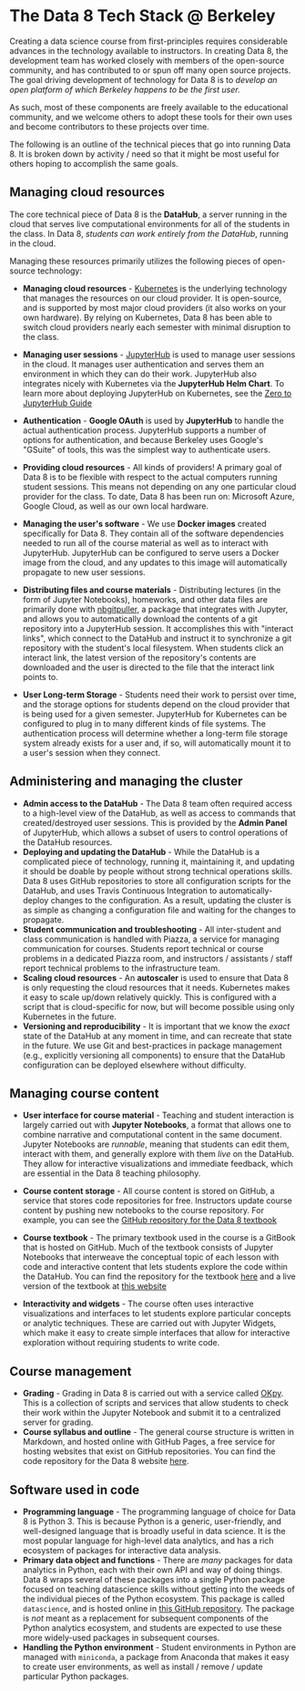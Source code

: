 # The Data 8 Tech Stack @ Berkeley

Creating a data science course from first-principles requires considerable
advances in the technology available to instructors. In creating Data 8, the
development team has worked closely with members of the open-source community,
and has contributed to or spun off many open source projects. The goal driving
development of technology for Data 8 is to *develop an open platform of which
Berkeley happens to be the first user.*

As such, most of these components are freely available to the educational community, and we welcome
others to adopt these tools for their own uses and become contributors to
these projects over time.

The following is an outline of the technical pieces that go into running Data 8.
It is broken down by activity / need so that it might be most useful for others
hoping to accomplish the same goals.

## Managing cloud resources

The core technical piece of Data 8 is the **DataHub**, a server running in the cloud
that serves live computational environments for all of the students in the class.
In Data 8, *students can work entirely from the DataHub*, running in the cloud.

Managing these resources primarily utilizes the following pieces of open-source technology:

* **Managing cloud resources** - [Kubernetes](https://kubernetes.io/) is the underlying technology that manages the resources on our cloud provider. It is open-source, and is supported by most major cloud providers (it also works on your own hardware). By relying on Kubernetes, Data 8 has been able to switch cloud providers nearly each semester with minimal disruption to the class.
* **Managing user sessions** - [JupyterHub](https://github.com/jupyterhub/jupyterhub) is used to manage user sessions in the cloud. It manages user authentication and serves them an environment in which they can do their work. JupyterHub also integrates nicely with Kubernetes via the **JupyterHub Helm Chart**. To learn more about deploying JupyterHub on Kubernetes, see the [Zero to JupyterHub Guide](https://z2jh.jupyter.org)
* **Authentication** - **Google OAuth** is used by **JupyterHub** to handle the actual authentication process. JupyterHub supports a number of options for authentication, and because Berkeley uses Google's "GSuite" of tools, this was the simplest way to authenticate users.

* **Providing cloud resources** - All kinds of providers! A primary goal of Data 8 is to be flexible with respect to the actual computers running student sessions. This means not depending on any one particular cloud provider for the class. To date, Data 8 has been run on: Microsoft Azure, Google Cloud, as well as our own local hardware.

* **Managing the user's software** - We use **Docker images** created specifically for Data 8. They contain all of the software dependencies needed to run all of the course material as well as to interact with JupyterHub. JupyterHub can be configured to serve users a Docker image from the cloud, and any updates to this image will automatically propagate to new user sessions.

* **Distributing files and course materials** - Distributing lectures (in the form of Jupyter Notebooks), homeworks, and other data files are primarily done with [nbgitpuller](https://github.com/data-8/nbgitpuller), a package that integrates with Jupyter, and allows you to automatically download the contents of a git repository into a JupyterHub session. It accomplishes this with "interact links", which connect to the DataHub and instruct it to synchronize a git repository with the student's local filesystem. When students click an interact link, the latest version of the repository's contents are downloaded and the user is directed to the file that the interact link points to.

* **User Long-term Storage** - Students need their work to persist over time, and the storage options for students depend on the cloud provider that is being used for a given semester. JupyterHub for Kubernetes can be configured to plug in to many different kinds of file systems. The authentication process will determine whether a long-term file storage system already exists for a user and, if so, will automatically mount it to a user's session when they connect.

## Administering and managing the cluster
* **Admin access to the DataHub** - The Data 8 team often required access to a high-level view of the DataHub, as well as access to commands that created/destroyed user sessions. This is provided by the **Admin Panel** of JupyterHub, which allows a subset of users to control operations of the DataHub resources.
* **Deploying and updating the DataHub** - While the DataHub is a complicated piece of technology, running it, maintaining it, and updating it should be doable by people without strong technical operations skills. Data 8 uses GitHub repositories to store all configuration scripts for the DataHub, and uses Travis Continuous Integration to automatically-deploy changes to the configuration. As a result, updating the cluster is as simple as changing a configuration file and waiting for the changes to propagate.
* **Student communication and troubleshooting** - All inter-student and class communication is
handled with Piazza, a service for managing communication for courses. Students report technical or course problems in a dedicated Piazza room, and instructors / assistants / staff report technical problems to the infrastructure team.
* **Scaling cloud resources** - An **autoscaler** is used to ensure that Data 8 is only requesting the cloud resources that it needs. Kubernetes makes it easy to scale up/down relatively quickly. This is configured with a script that is cloud-specific for now, but will become possible using only Kubernetes in the future.
* **Versioning and reproducibility** - It is important that we know the *exact* state of the DataHub at any moment in time, and can recreate that state in the future. We use Git and best-practices in package management (e.g., explicitly versioning all components) to ensure that the DataHub configuration can be deployed elsewhere without difficulty.

## Managing course content
* **User interface for course material** - Teaching and student interaction is largely carried out with **Jupyter Notebooks**, a format that allows one to combine narrative and computational content in the same document. Jupyter Notebooks are *runnable*, meaning that students can edit them, interact with them, and generally explore with them *live* on the DataHub. They allow for interactive visualizations and immediate feedback, which are essential in the Data 8 teaching philosophy.
* **Course content storage** - All course content is stored on GitHub, a service that stores code repositories for free. Instructors update course content by pushing new notebooks to the course repository. For example, you can see the [GitHub repository for the Data 8 textbook](https://github.com/data-8/textbook)

* **Course textbook** - The primary textbook used in the course is a GitBook that is hosted on GitHub. Much of the textbook consists of Jupyter Notebooks that interweave the conceptual topic of each lesson with code and interactive content that lets students explore the code within the DataHub. You can find the repository for the textbook [here](https://github.com/data-8/textbook) and a live version of the textbook at [this website](https://inferentialthinking.com)

* **Interactivity and widgets** - The course often uses interactive visualizations and interfaces to let students explore particular concepts or analytic techniques. These are carried out with Jupyter Widgets, which make it easy to create simple interfaces that allow for interactive exploration without requiring students to write code.

## Course management
* **Grading** - Grading in Data 8 is carried out with a service called [OKpy](https://okpy.org/). This is a collection of scripts and services that allow students to check their work within the Jupyter Notebook and submit it to a centralized server for grading.
* **Course syllabus and outline** - The general course structure is written in Markdown, and hosted online with GitHub Pages, a free service for hosting websites that exist on GitHub repositories. You can find the code repository for the Data 8 website [here](https://github.com/data-8/data-8.github.io).

## Software used in code
* **Programming language** - The programming language of choice for Data 8 is Python 3. This is because Python is a generic, user-friendly, and well-designed language that is broadly useful in data science. It is the most popular language for high-level data analytics, and has a rich ecosystem of packages for interactive data analysis.
* **Primary data object and functions** - There are *many* packages for data analytics in Python, each with their own API and way of doing things. Data 8 wraps several of these packages into a single Python package focused on teaching datascience skills without getting into the weeds of the individual pieces of the Python ecosystem. This package is called `datascience`, and is hosted online in [this GitHub repository](https://github.com/data-8/datascience). The package is *not* meant as a replacement for subsequent components of the Python analytics ecosystem, and students are expected to use these more widely-used packages in subsequent courses.
* **Handling the Python environment** - Student environments in Python are managed with `miniconda`, a package from Anaconda that makes it easy to create user environments, as well as install / remove / update particular Python packages.

